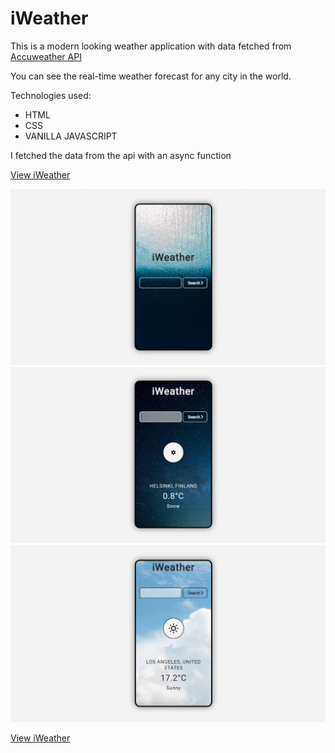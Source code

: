# iWeather

This is a modern looking weather application with data fetched from [Accuweather API](https://www.accuweather.com/)

You can see the real-time weather forecast for any city in the world.

Technologies used:

* HTML
* CSS
* VANILLA JAVASCRIPT

I fetched the data from the api with an async function

[View iWeather](https://www.youtube.com/watch?v=9XA7sQKpL2Y&ab_channel=neo90sr)

![Preview 1](/img/preview.png)
![Preview 2](/img/preview2.png)
![Preview 3](/img/preview3.png)

[View iWeather](https://www.youtube.com/watch?v=9XA7sQKpL2Y&ab_channel=neo90sr)








